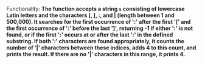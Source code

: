 Functionality: **The function accepts a string `s` consisting of lowercase Latin letters and the characters [, ], :, and | (length between 1 and 500,000). It searches for the first occurrence of ':' after the first '[' and the first occurrence of ':' before the last ']', returning -1 if either ':' is not found, or if the first ':' occurs at or after the last ':' in the defined substring. If both ':' characters are found appropriately, it counts the number of '|' characters between these indices, adds 4 to this count, and prints the result. If there are no '|' characters in this range, it prints 4.**